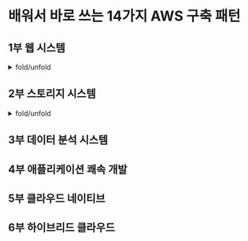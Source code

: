 # 배워서 바로 쓰는 14가지 AWS 구축 패턴

## 1부 웹 시스템

<details>
<summary>fold/unfold</summary>

### 최소 구성은 단일 서버 실수하기 쉬운 설정 문제 주의

![](Image/2021-06-01-20-30-15.png)

![](Image/2021-06-01-20-31-16.png)

- 서버를 구성하는 가장 기본적인 서비스는 가상 서버인 EC2(Amazon Elastic Compute Cloud) 와 가상 스토리지 볼륨인 EBS(Amazon Elastic Block Store)입니다. 이 둘로 웹 서버를 구축합니다.
- 네트워크에 필요한 기본적인 서비스는 표준 서비스에 포함되어 있습니다. 예를 들어 VPC의 내부에 가상 라우터를 설치할 수 있습니다. 인터넷과 접속하는 데 '인터넷 게이트웨이'도 이용할 수 있습니다. 이번 케이스에는 이벤트 사이트의 호스트명을 정의하는 데 DNS 기능을 제공하는 서비스 아마존 라우트 53(Amazon Route 53)를 사용합니다.

**리전에 따른 응답 속도와 비용 차이**

- 구축 시 가장 먼저 리전을 선택해야 합니다. 응답 속도는 AWS 데이터 센터와 이벤트 사이트에 접속하는 사용자가 지리적으로 가까울수록 빠르며 멀수록 느립니다. 국내에 거주하는 사용자를 대상으로 하는 이벤트 사이트의 응답 속도를 빠르게 하고 싶다면 서울 리전을 선택합니다.
- 리전을 정했으면 VPC(Virtual Private Cloud)와 서브넷으로 구성하는 가상 네트워크를 작성합니다. **VPC는 논리적으로 격리된 사용자 전용 네트워크 구역입니다.**
  - 복수의 가용 영역(Availability Zones)에 걸친 형태로 VPC 하나를 작성할 수 있습니다. 단 복수의 리전에 걸쳐서 작성할 수는 없습니다. 서브넷은 VPC를 논리적으로 분리한 서브네트워크로 AWS 환경 내의 네트워크 최소 단위입니다. 서브넷은 단일 가용 영역 안에 작성합니다. 가상 서버를 비롯한 각종 AWS 서비스는 서브넷에 배치됩니다.

![](Image/2021-06-01-20-40-12.png)

서브넷을 나누는 방법은 온프레미스 환경과 비슷합니다. 논리적인 네트워크를 설계해서 AWS의 서브넷 구성에 대입시킵니다. 예를 들어 인터넷으로 HTTP 수신이 가능한 웹 서버와, 웹 서버로부터 데이터베이스 접속만 허가하는 데이터베이스 서버는 필터링 정책이 다르기 때문에 서브넷을 분리해야 합니다.

**EC2 인스턴스 작성하기**

- VPC와 서브넷을 작성했으니 이벤트 사이트의 웹 서버가 되는 EC2의 인스턴스를 작성합니다. 인스턴스는 AWS상의 가상 서버입니다. 다른 서비스에서도 인스턴스라는 용어를 사용하기 때문에 EC2의 인스턴스를 EC2 인스턴스라고 부릅니다.

![](Image/2021-06-01-20-45-52.png)

- EC2 인스턴스는 웹 설정 화면에서 미리 정의된 옵션을 선택하여 설정할 수 있습니다. 우선 AMI(Amazon Machine Image)를 선택합니다. AMI는 즉시 사용이 가능한 상태의 OS 및 패키지의 조합입니다. 이용 목적에 가까운 AMI를 선택하여 필요에 따라 최적화합니다.
- AMI의 가상화 타입으로 완전가상화인 HVM과 반가상화인 PV가 있습니다. 일반적으로는 HVM을 선택합니다. AWS는 PV의 지원을 축소하면서 HVM으로 전환을 진행하고 있어 HVM 성능이 더 좋습니다.
- 이어서 AMI 인스턴스 유형을 선택합니다. 인스턴스는 서버 규모에 해당하며, CPU, 메모리, 스토리지, 네트워크 성능의 조합을 할 수 있습니다.

**네트워크 및 셧다운 동작 설정 주의 사항**

인스턴스 유형을 정했다면 다음은 EC2 인스턴스를 설정할 차례입니다. 

- 네트워크는 VPC를 선택합니다. 2013년 이전에 계정을 개설한 사용자는 EC2-Classic도 선택할 수 있지만 이것은 VPC가 등장하기 이전의 낡은 네트워크 구성입니다. 앞으로는 VPC 사용이 필수이기 때문에, 특별한 이유가 없으면 VPC를 선택해야 합니다.
- AWS는 수시로 서비스가 업데이트되기 때문에 기존 서비스와 새로운 서비스가 혼재하는 경우가 있습니다. 따라서 서비스 내용을 충분히 파악하고 선택하는 것이 중요합니다.
- 퍼블릭 IP 주소를 자동 할당하는 퍼블릭 IP 자동 할당(Auto-assign Public IP) 기능을 비활성화(Disable) 합니다. 활성화하면 동적 퍼블릭 IP 주소가 부여되어 인터넷에서 접속이 가능해집니다. 단, 이 설정으로 부여된 퍼블릭 IP 주소나 퍼블릭 DNS는 EC2 인스턴스가 다시 시작할 때마다 자동으로 변겨오딥니다. 따라서 재시작할 때마다 IP 주소 또는 DNS를 다시 지정해주어야 합니다. 이번에는 이 설정에서 퍼블릭 IP 주소를 할당하고 나중에 고정 퍼블릭 IP 주소를 할당하는 별도의 서비스를 이용합니다.

**보안 그룹 설정으로 통신 필터링하기**

EC2 인스턴스 서정의 마지막 단계는 보안 그룹 설정입니다. 보안 그룹은 OS 레벨에서 네트워크 통신 필터링 룰을 정하는 것으로 허가할 프로토콜을 설정합니다.

- 보안 그룹 Source의 초기 설정값이 Anywhere로 되어 있는데, 이는 모든 IP 주소로부터의 SSH 접속을 하가한다는 의미입니다. 이대로라면 어떤 IP 든 SSH 접속을 허용하기 때문에 Source 값으로 My IP 를 설정합니다. 그렇게 하면 현재 접속한 기기의 퍼블릭 IP 주소에서의 접속만을 받아들이게 됩니다. 퍼블릭 IP 주소가 여럿인 경우는 'Custom IP'를 선택하고 주소 범위를 CIDR 표기법 (클래스 없는 도메인 간 라우팅 기법)으로 적습니다.

**고정 IP와 호스트명으로 접속하게 하기**

아직 인터넷으로 시작된 EC2 인스턴스에 접속할 수 없습니다. 인터넷으로 접속하려면 고정 퍼블릭 IP 주소와 FQDN(호스트명) 을 부여해야 합니다. 고정 퍼블릭 IP 주소를 AWS에서는 EIP(Elastic IP)라고 부릅니다.

EIP를 포함한 서비스 설정 변경과 추가는 매니지먼트 콘솔(AWS Management Console) 에서 합니다. EIP 설정은 매니지먼트 콘솔을 통해 EC2 서비스로 들어간 후 탐색창의 'Elastic IPs' 페이지에서 'Allocate New Address'를 선택합니다. 이것으로 고정 퍼블릭 IP 주소를 얻었습니다. 다음에는 이 주소를 EC2 인스턴스에 연결시킵니다. 취득한 EIP를 마우스로 오른쪽 클릭하여 콘텍스트 메ㅇ뉴에서 'Associate Address'를 선택합니다. "instance' 항목을 클릭하여 조금 전 작성한 이벤트 사이트의 EC2 인스턴스 이름을 선택합니다.

이상으로 웹 서버에 고정 퍼블릭 IP 주소가 할당되어 인터넷으로부터의 접속이 가능해졌습니다.

**VPC 설정으로 인터넷 접속 설정하기**

인터넷에서 접속하려면 한 가지 설정이 더 필요합니다. AWS 에서는 VPC 이용이 필수입니다. VPC는 AWS 데이터 센터 내부에 마련된 가상의 폐쇄 네트워크이며, 외부와 통신할 수 있도록 설정해야 합니다. 이벤트 사이트는 기본 설정에서 두 군데만 수정하면 됩니다.

첫 번째는 VPC의 DNS 관련 설정입니다. 매니지먼트 콘솔의 VPC 설정 화면에서 'DNS resolution'과 'DNS hostnames'를 확인합니다. 'no'로 되어 있다면 'yes'로 변경합니다. 'DNS resolution'은 VPC 내에서 DNS 확인을 활성화할지 여부를, 'DNS hostname'은 DNS 이름을 부여할지 여부를 관리하는 설정으로 인터넷에서 FQDN에 접속하는 데 필요합니다.

두 번째는 라우팅 설정입니다. 라우팅 테이블에 인터넷 게이트웨이가 설정되어 있지 않으면 인터넷 접속이 불가능합니다. VPC 설정 화면 탐색창의 'Route Tables'에서 라우팅 테이블을 선택하고 하단 창의 'Routes' 탭을 확인합니다.

**OS 환경을 웹 서버로 설정하기**

이어서 EC2 인스턴스의 Os 환경을 설정합니다. 아마존 리눅스의 초기 상태는 최소한의 서비스와 AWS 도구가 설치되어 있을 뿐, LAMP 환경은 설치되어 있지 않습니다. 따라서 LAMP 를 인스톨해야 웹 서버로 사용할 수 있습니다.

**운영 중에 리소스를 유연하게 별경하기**

운영 중인 서버의 CPU, 메모리, 디스크가 부족하게 되는 경우를 생각해봅시다. 온프레미스 환경에서는 미리 넉넉하게 구축하거나 부족할 때마다 증설 작업을 하지만, AWS 에서는 간단한 조작만으로도 자원을 추가할 수 있습니다.

CPU와 메모리는 EC2 인스턴스를 작성할 대 확인한 인스턴스 유형을 다시 고르는 것으로 변경할 수 있습니다. 변경하려면 EC2 인스턴스를 정지(Stop)하고, 설정을 변경합니다.

디스크 추가는 EBS 용량 변경으로 실시합니다. 디스크는 가상 저장소인 EBS로서 EC2 인스턴스와는 독립적으로 만듭니다. EBS 용량은 관리 콘솔에서 1GB 단위로 설정할 수 있습니다. EBS를 EC2에 연결(Attach) 하면, 서버의 디스크 볼륨으로 인식됩니다.

**이벤트 사이트를 종료하면서 할 일**

이벤트가 종료되었다면 이벤트 사이트를 닫습니다. 서비스를 그대로 두면 계속해서 비용이 발생합니다. 그러므로 비용이 발생하는 서비스를 중지합시다.

EC2 인스턴스는 중지해도 유지하는 용량만큼 청구됩니다. 재사용 계획이 없다면 데이터를 백업해놓은 후에 매니지먼트 콘솔의 EC2 인스턴스 설정 화면에서 Terminate를 클릭하여 삭제합니다. Enable termination protection(종료 보호 활성화)를 무효화시킨 후에 삭제합니다. EBS 역시 EC2 인스턴스에서 분리하여 유지하더라도 비용이 청구됩니다. 필요 없으면 삭제해야 합니다.

EIP는 조금 달라서, EC2 인스턴스에 연결되어 있을 때는 과금되지 않지만, 연결되어 있지 않다면 과금됩니다.

라우트 53은 DNS 존 단위로 월정액 과금됩니다. 이벤트 사이트가 속하는 영역을 사용하지 않는다면 삭제해야 하지만 영역을 계속 이용하는 경우는 삭제할 필요가 없습니다.

VPC 는 연결 및 데이터 전송에 비용이 발생하지만, VPC 유지 자체 비용은 청구되지 않습니다. 따라서 제거할 필요는 없습니다.

#### 관리형 서비스

AWS 를 EC2로 대표되는 IaaS(Infrastructure as a Service)를 제공하는 클라우드 사업자로 인식하는 분이 많을 겁니다. 하지만 실제로는 OS와 미들웨어까지 관리하는 PaaS(Platform as a Service)와 소프트웨어까지 관리하는 SaaS(Software as a Service) 도 제공하여 그 숫자가 점점 늘고 있습니다.

이러한 서비스를 관리형 서비스라고 부릅니다. 주요 관리형 서비스로는 스토리지 서비스 아마존 S3, 데이터베이스 서비스 아마존 RDS, DNS 서비스 아마존 라우트 53, 서버리스(Serverless) 코드 실행 서비스 아마존 람다(AWS Lambda) 등이 있습니다.

관리형 서비스에서는 사용자가 OS 에 접속할 수 없습니다. AWS가 인스턴스를 관리하기 대문입니다. 장점은 버전업이나 다중화, 백업 등의 작업을 사용자가 직접 할 피룡가 없다는 점입니다. 단점은 성능 문제가 발생해도 개선 방안이 많지 않다는 것입니다. 사용자가 변경 가능한 범위가 적어지기 대문에 바꿀 수 있는 범위도 적기 때문입니다.

### 다중화로 가용성을 확보하기, 서비스 활용으로 비용 절감하기

다소 복잡한 웹사이트 예로 AWS를 사용한 기업 웹사이트 구축 패턴을 소개합니다. 웹 서버와 DB 서버의 이중화 방법, 저비용으로 정적 콘텐츠를 배포하는 방법 등을 다룹니다.

![](Image/2021-06-02-22-23-53.png)

기업 웹사이트는 마케팅과 커뮤니케이션 도구로 중요하게 쓰입니다. 그러므로 기반 업무 시스템 정도는 아니지만 안정저긍로 가동되어야 합니다. 주요 사용자는 거래처, 잠재적 고객, 입사지원자입니다.

![](Image/2021-06-02-22-24-40.png)

설계의 핵심 사항은 웹 서버 다중화, DB 서버 다중화, CDN(Content Delivery Network, 콘텐츠 전송 네트워크) 과 객체 저장소를 사용한 정적 콘텐츠 배포입니다. 다중화는 웹 서버와 DB 서버에서 각각 적합한 다른 방식을 채용하였습니다.

- 웹 서버는 가상 서버인 EC2 와 가상 저장소인 EBS를 사용하여 구축하였습니다. 웹 서버는 로드 밸런서를 사용하여 다중으로 구성합니다. 로드밸런서 기능을 제공하는 서비스는 ELB(Elastic Load Balancing)입니다.
- DB 서버는 RDB 의 관리형 서비스인 RDS(Amazon Relational Database Service)로 구성합니다. RDS는 셋업이 완료된 RDBMS 환경을 제공하는 서비스로 간단한 설정만으로도 다중화가 가능합니다. 이렇게 관리형 서비스들을 이용해 적은 노력으로 시스템의 구성이 가능한 것이 AWS의 장점입니다.
- 정적 콘텐츠 전송에 이용하는 CDN 서비스가 아마존 클라우드프론트(Amazon CloudFront) 이고, 객체 저장소 서비스가 S3(Amazon Simple Storage Service)입니다. CDN은 전 세계에 배치된 서버를 통해 웹 접속을 캐시하거나 분배하는 서비스입니다. CDN을 사용하면 응답 속도를 높이거나 웹 서버로의 접속을 줄일 수 있습니다. 객체 저장소는 객체 단위로 데이터를 다루는 스토리지로서 REST API를 사용하여 데이터의 입출력을 수행합니다.

**ELB를 이용하여 웹 서버 다중화하기**

- EC2 인스턴스를 작성한 뒤 웹 서버 환경 구성
  - OS 환경 셋업
  - 회사 홈페이지로서 필요한 CMS(Content Management System) 설치
- 웹 서버 여러 대 구축. 수작업으로 설정하면 시간이 걸리니 가상 서버 템플릿인 AMI를 이용하여 가상 서버 여러 대를 한꺼번에 셋업
- 필요한 수의 웹 서버를 만든 후에는 ELB와 연계한 다중화 구성을 설정
- ELB와 웹 서버의 EC2 인스턴스를 연결

**ELB 설정 시 유의사항**

![](Image/2021-06-02-22-37-41.png)

1. ELB 용과 웹 서버용으로 각각 다른 보안 그룹을 마련해놓기. ELB는 인터넷 어디에서라도 HTTP와 HTTPS 접속을 허용하도록 설정되어 있스빈다. 한편 웹 서버는 ELB로부터의 HTTP 요청만을 받아들이도록 트래픽 소스를 ELB가 속한 보안 그룹으로 한정합니다. 서브넷으로 설정하는 것은 ELB의 IP 주소가 바뀔 가능성이 있기 때문입니다. 인터넷에서 직접적으로 웹 서버에 접속하는 것은 허용하지 않습니다. 개별 웹 서버에 직접 접속하면 ELB의 제어가 제대로 작동하지 않게 됩니다.
2. 세션 유지 기능의 유무입니다. 최근 웹사이트는 세션 유지 기능을 이용해 복잡한 기능을 지닌 애플리케이션을제공하는 경우가 있습니다. 그때 세션 정보를 웹 서버 간에 공유하는 구조를 마련하지 않으면 동일한 클라이언트 접속을 항상 같은 웹 서버에 유지시켜야만 합니다.
3. HTTPS 처리입니다. HTTPS 통신은 클라이언트와 서버 간의 통신을 암호화합니다. ELB는 SSL 터미네이션(SSL Termination)이라고 하는 SSL 인증서 확인 및 암호화/복호화 처리 기능을 제공합니다. ELB 리스너 설정에서 로드밸런서 프로토콜을 HTTPS로, 인스턴스의 프로토콜을 HTTP로 하면 자동적으로 적용됩니다.
4. 웹 서버가 정상적으로 동작하는지를 감시하는 헬스 체크 설정입니다. 기본 설정에서는 간격(Interval)이 30초, 타임아웃(Time out)이 5초, 비정상 상한치(Unhealthy threshold)가 2회입니다. 웹 서버에 장애가 발생하면 40초에서 70초 만에 감지하여 해당 서버를 분리합니다. 너무 짧으면 웹 서버의 부하가 높아져 응답이 저하되는 상태를 고장으로 오판하여 서버를 분리하고 맙니다. 반대로 너무 길면 오류가 발생하는 웹 서버에 오청 배분으 계속합니다.
5. 응답시간에 따른 타임아웃 설정입니다.

**RDS를 이용하여 DB 서버 다중화하기**

AWS 에서 RDB를 구성하는 방법은 크게 두 가지입니다. EC2 인스턴스에 RDBMS를 설치하는 방법과, 관리형 서비스인 아마존 RDS를 이용하는 방법입니다. 전자는 OS와 RDBMS를 자유롭게 선택하고 설정할 수 있는 반면, OS와 DB 환경을 사용자가 직접 관리하지 않으면 안 됩니다. 후자는 패치 적용과 백업이 자동화되어 있기 때문에 운영의 번거로움이 줄어듭니다. 가능한 한 아마존 RDS를 사용하는 편이 설정과 운영에 들어가는 수고를 줄일 수 있지만, DB 운영에는 제약이 있습니다.

![](Image/2021-06-02-22-44-53.png)

**RDS 사용 시 유의사항**

1. 적절한 스냅샷을 생성해야 합니다. 예를 들어 일단 초기 설정이 완료된 시점에서 스냅샷을 작성해둡니다. RDS는 자동 백업과 수동 스냅샷 백업 방법을 지원합니다. 자동 백업은 간편하지만 데이터 보존 기간에 제한이 있습니다. 시스템에 대한 백업을 영구적으로 저장하려면 스냅샷이 더 적합합니다. 대규모 시스템의 유지보수 작업을 수행하는 경우에도 복구용 스냅샷을 만들어둡시다.
2. AWS에 의한 maintenance 입니다. RDS는 몇 달에 한 번꼴로 마이너 버전업이 자동 실행되어, 약 30분간 정지됩니다. 옵션인 마이너 버전 자동 업그레이드를 NO로 설정하면 마이너 버전업이 수행되지 않습니다. 하지만 취약점 대응 등에 의한 강제 업그레이드가 이루어지는 경우가 있습니다. 이때 멀티-AZ를 이용하는 경우, 스탠바이가 먼저 메인터넌스된 후, 장애 복구(Failover) 기능에 의해 새로운 마스터가 되고, 원래 마스터는 메인터넌스된 후에 새로운 스탠바이가 됩니다. 매니지먼트 콘솔에서 RDS 인스턴스의 메인터넌스 윈도우로 메인터넌스를 실시하는 시간대를 제한할 수 있습니다.
3. 멀티-AZ를 이용하면 데이터 갱신 처리에 드는 시간이 길어진다는 점입니다. 마스터에 업데이트한 데이터를 스탠바이에 동기화시키는 처리가 끝날 때까지 마스터는 다음의 처리를 실시할 수 없습니다. 이용 환경이나 처리 내용에 따라 다르긴 하지만, 필자의 경험으로는 대체로 20~50% 정도 업데이트 처리 시간이 길어집니다. 영향받는 것은 업데이트 처리뿐이므로, 기업 웹사이트처럼 참조 비율이 많은 경우는 그다지 문제가 되지 않습니다.

**정적 콘텐츠를 낮은 비용으로 배포하기**

방문자가 많은 시스템에서는 이미지와 동영상, 자바스크립트, HTML, CSS 등의 정적 콘텐츠 제공에 많은 비용이 들게 됩니다. 대량의 트래픽을 처리하려면 고성능 웹 서버가 여러 대 필요합니다. 그리고 EC2는 다운로드 통신량에 따라 종량 과금이 부과합니다. 이때 정적 콘텐츠 전달 비용을 줄이려면 클라우드프론트와 S3를 사용하면 됩니다.

클라우드 프로트는 CDN의 일종으로 세계 각지에 배치된 서버에서 콘텐츠를 개시하고 전달합니다. 캐시에 히트한 경우에는 웹 서버와 DB 서버에 접속하지 않으므로 서버의 부하를 낮춰 운영 비용을 줄일 수 있습니다.

![](Image/2021-06-02-22-53-52.png)

최종 사용자는 소유 도메인의 URL(예 : www.corporatesite.co.kr)에서 기업의 웹사이트를 볼 수 있습니다. 예를 들어 index.html을 참조했다고 합시다. 개발자는 클라우드프론트에서 배포할 콘텐츠에 대해서는 index.html의 URL 설정에서 클라우드프론트 도메인(예 : http://cdn.corporatesite.co.kr/)을 지정합니다. 이렇게 설정해두면 브라우저는 클라우드 프론트에서 콘텐츠를 가져옵니다.

클라우드프론트에 캐시되지 않은 콘텐츠는 오리지널인 ELB로 가지러 갑니다. 일단 사용자가 액세스한 콘텐츠는 클라우드프론트에 캐시됩니다. 이후 같은 콘텐츠에 대한 액세스는 클라우드프론트가 캐시된 큰텐츠를 그대로 배포합니다.

클라우드프론트뿐만 아니라 정적 콘텐츠를 S3에 두는 방법을 함께 사용하면 더욱 웹 서버의 부하를 줄여, 낮은 비용으로 배포할 수 있습니다. S3에 파일을 저장하면 파일 단위로 접속용 URL 이 생성됩니다. 이것을 이용해 정적 콘텐츠 저장소로 사용합니다. S3 요금 체계는 EC2보다 낮게 설정되어 있기 때문에 정적 콘텐츠는 S3에 배치하는 것이 비용상 유리합니다.

클라우드 프론트는 정적 콘텐츠 뿐만 아니라 동적 콘텐츠도 배포할 수 있습니다. 클라우드프론트의 참조 분리 기능을 이용하면 동적 콘텐츠는 ELB에서, 정적 콘텐츠는 S3에서 가져올 수 있습니다. 다만 URL 와일드카드를 지정하여 정적 및 동적 콘텐츠를 구별할 수 있다는 것을 전제로 합니다.

**기업 웹사이트에 적합한 인스턴스 설계하기**

...

**스케일링**

시스템으로의 접속 수가 증가하면 처리 능력을 키울 방법이 필요합니다. 이렇게 시스템의 처리 능력을 키우는 것을 스케일링이라고 합니다. AWS는 스케일링하는 구체적인 방법으로 스케일 업(scale-up)과 스케일 아웃(scale-out)을 제공합니다.

스케일 업은 두 가지 커다란 제약이 있습니다. 하나는 단일 노드의 스펙 상한이 시스템의 처리 성능 한계가 되어버린다는 점입니다. 다른 하나는 인스턴스 용량을 변경할 때 일시적으로 중단이 필요하다는 점입니다.

이에 비해 스케일 아웃은 노드 수를 늘리는 것으로 스케일링을 하기 때문에 상한선 제약 없이 동적으로 적용할 수 있습니다. 게다가 AWS에서는 동적으로 스케일 아웃을 하는 기능을 제공합니다.

스케일 아웃을 전제로 하면 처리 능력을 확장시키는 작업을 자동화할 수 있는 장점도 있습니다. 하지만 스케일링하는 방식으로서 스케일 아웃을 선택할 수 있는지 여부는 애플리케이션이 어떻게 만들어졌는지와도 관계가 있습니다. 여러 노드에서 병렬로 작업을 수행하려면 처리 결과나 데이터에 불일치가 일어나지 않도록 고려해야 하기 때문입니다.

스케일 업, 스케일 아웃과는 반대로 인스턴스 용량을 낮추거나 처리 노드 수를 줄이는 것을 각각 스케일 다운, 스케일 인이라고 합니다.

### 성능 요구 사항을 만족하는 설계하기, 다섯 배 빠른 AWS 전용 DB 엔진 도입하기

인트라 웹 시스템에서는 비기능적 요구 사항을 제대로 충족하는 것이 중요합니다. 부하가 변하는 환경에서도 성능이 저하되지 않는 인프라를 설계하려면 부하에 따라 자동으로 서버 수를 늘리거나 데이터 액세스 응답 속도를 빠르게 하는 등의 성능에 대한 고려가 필요합니다.

업무 시스템은 성능 및 가용성 등 많은 비기능적 요구 사항을 충족해야 합니다. 이번 패턴에서는 인트라 웹 시스템을 예로 들어 비기능 요구 사항 중 성능에 대한 부분을 만족시키려면 AWS에서 어떻게 구축해야 하는지 설명합니다.

대부분의 업무 시스템은 시기에 따라 처리량이 변합니다. 예를 들어 회계, 급여, 수발주 업무는 마감일 전후에 처리가 집중됩니다. 성능이 저하되어 응답 속도가 느려지거나 최악의 경우는 전혀 움직이지 않는 문제가 발생하기도 합니다.

애플리케이션 서버는 부하가 높아짐에 따라 자동으로 처리 능력을 높일 수 있습니다. 구체적으로는 오토 스케일링(Auto scaling) 이라는 서비스를 사용합니다. 이 서비스는 서버의 부하를 감지하여 자동으로 애플리케이션 서버를 시작하고 확장합니다.

오토 스케일링은 모니터링 서비스인 아마존 클라우드워치(Amazon CloudWatch)와 함께 사용합니다. 클라우드 워치는 가상 서버인 아마존 EC2 인스턴스의 상태를 모니터링해 처리 능력이 부족하면 경보를 발생시킵니다. 오토 스케일링은 경보 수신이 트리거되어 새로운 애플리케이션 서버 인스턴스를 추가합니다.

![](Image/2021-06-02-23-15-42.png)

**인메모리 캐시와 고속 RDB 활용**

온라인 트랜잭션 처리는 처리 시간의 대부분을 데이터 액세스가 차지합니다. 성능에 대한 병목 현상이 발생하기 쉬우므로 데이터 액세스에 걸리는 지연 시간을 줄일 방법이 필요합니다. 이를 위해 이번에는 두 가지 방법을 사용해보겠습니다.

1. 데이터를 인메모리 캐시 서비스인 Amazon ElasticCache를 이용하는 겁니다. 자주 읽혀지는 데이터를 일래스틱 캐시에 캐시하여 빠르게 액세스할 수 있게 해줍시다.
2. 빠른 RDS를 이용하는 방법입니다. RDB의 관리형 서비스인 RDS(Amazon Relational Database Service)는 일곱 종류의 DB 엔진을 지원합니다. 이번에는 MySQL을 기초로 하여 아마존이 독자적으로 커스터마이즈한 MySQL 호환 오로라(Amazon Aurora MySQL)를 사용합니다.
3. 네트워크 대역폭 확보도 중요합니다. 인터넷을 통한 액세스는 네트워크 품질이 안정되지 ㅇ낳을 경우 응답이 불안정해질 수 있습니다. 이러한 경우 전용선을 이용한 네트워크 연결 서비스인 아마존 다이렉트 커넥트를 이용합니다.

![](Image/2021-06-02-23-19-32.png)

**애플리케이션 서버의 스케일 아웃 자동화하기**

오토 스케일링을 수행할 시 EC2 인스턴스를 자동으로 조정할 수 있습니다. 인스턴스 수 조정은 스케잉링 정책에서 설정합니다. 인트라 웹 시스템에서 사용할 수 있는 방법으로는 스케쥴러에 의해 정해진 수로 규모를 변경하는 '예약된 조정'과 인스턴스 사용 모니터링 결과에 따라 동적으로 변경하는 '동적 조정'이 있습니다.

![](Image/2021-06-02-23-21-27.png)

- 예약된 조정은 업무 특성이나 과거의 사용 패턴으로부터 처리량이 많은 시기를 예상할 수 있을 때 사용합니다.
- 동적 조정은 예기치 않은 피크 발생에 대비할 필요가 있거나, 예상할 수 있다고 해도 필요한 리소스가 변동하는 경우에 사용합니다.
- 예약된 조정과 동적 조정은 함께 사용할 수 있습니다. 예를 들어 평상시에는 예약된 조정 방식으로 EC2 인스턴스 수를 제어하고 업무 중요도가 높은 시간대만 동적 조정 방법으로 오토스케일링을 활성화하는 방식입니다. 이렇게 하면 비용의 변동폭은 줄이면서도 피크 시의 성능을 제어할 수 있습니다.

</details>

## 2부 스토리지 시스템

<details>
<summary>fold/unfold</summary>

</details>

## 3부 데이터 분석 시스템

## 4부 애플리케이션 쾌속 개발

## 5부 클라우드 네이티브

## 6부 하이브리드 클라우드